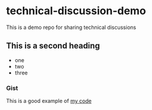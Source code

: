 # technical-discussion-demo
This is a demo repo for sharing technical discussions

## This is a second heading

* one
* two
* three

### Gist

This is a good example of [my code](https://gist.github.com/raul-padua/df9203886d8211664e521555cad2195a)
